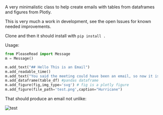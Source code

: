 A very minimalistic class to help create emails with tables from dataframes and figures from Plotly. 

This is very much a work in development, see the open Issues for known needed improvements.

Clone and then it should install with `pip install .`

Usage:

```python
from PleaseRead import Message
m = Message()

m.add_text("## Hello This is an Email")
m.add_readable_time()
m.add_text("You said the meeting could have been an email, so now it is.")
m.add_dataframe(table_df) #pandas dataframe
m.add_figure(fig,img_type='svg') # fig is a plotly figure
m.add_figure(file_path='test.png',caption="Hurricane")
```

That should produce an email not unlike:

![test](https://github.com/astrowonk/PleaseRead/assets/13702392/ad3beb16-1152-4ee6-b037-5d43b9a660f7)
